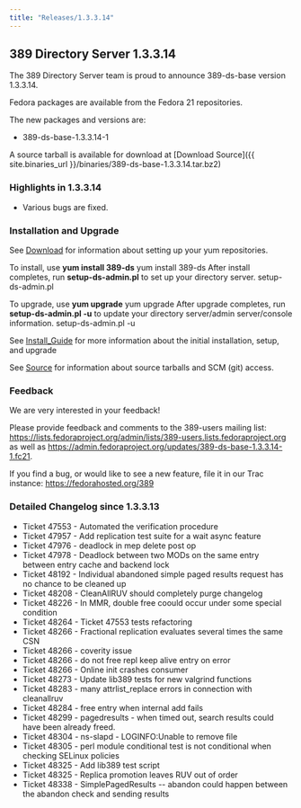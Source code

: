 ```yaml
---
title: "Releases/1.3.3.14"
---
```

389 Directory Server 1.3.3.14
-----------------------------

The 389 Directory Server team is proud to announce 389-ds-base version 1.3.3.14.

Fedora packages are available from the Fedora 21 repositories.

The new packages and versions are:

-   389-ds-base-1.3.3.14-1

A source tarball is available for download at [Download Source]({{ site.binaries_url }}/binaries/389-ds-base-1.3.3.14.tar.bz2)

### Highlights in 1.3.3.14

-   Various bugs are fixed.

### Installation and Upgrade

See [Download](../download.html) for information about setting up your yum repositories.

To install, use **yum install 389-ds** yum install 389-ds After install completes, run **setup-ds-admin.pl** to set up your directory server. setup-ds-admin.pl

To upgrade, use **yum upgrade** yum upgrade After upgrade completes, run **setup-ds-admin.pl -u** to update your directory server/admin server/console information. setup-ds-admin.pl -u

See [Install\_Guide](../legacy/install-guide.html) for more information about the initial installation, setup, and upgrade

See [Source](../development/source.html) for information about source tarballs and SCM (git) access.

### Feedback

We are very interested in your feedback!

Please provide feedback and comments to the 389-users mailing list: <https://lists.fedoraproject.org/admin/lists/389-users.lists.fedoraproject.org> as well as <https://admin.fedoraproject.org/updates/389-ds-base-1.3.3.14-1.fc21>.

If you find a bug, or would like to see a new feature, file it in our Trac instance: <https://fedorahosted.org/389>

### Detailed Changelog since 1.3.3.13

-   Ticket 47553 - Automated the verification procedure
-   Ticket 47957 - Add replication test suite for a wait async feature
-   Ticket 47976 - deadlock in mep delete post op
-   Ticket 47978 - Deadlock between two MODs on the same entry between entry cache and backend lock
-   Ticket 48192 - Individual abandoned simple paged results request has no chance to be cleaned up
-   Ticket 48208 - CleanAllRUV should completely purge changelog
-   Ticket 48226 - In MMR, double free coould occur under some special condition
-   Ticket 48264 - Ticket 47553 tests refactoring
-   Ticket 48266 - Fractional replication evaluates several times the same CSN
-   Ticket 48266 - coverity issue
-   Ticket 48266 - do not free repl keep alive entry on error
-   Ticket 48266 - Online init crashes consumer
-   Ticket 48273 - Update lib389 tests for new valgrind functions
-   Ticket 48283 - many attrlist_replace errors in connection with cleanallruv
-   Ticket 48284 - free entry when internal add fails
-   Ticket 48299 - pagedresults - when timed out, search results could have been already freed.
-   Ticket 48304 - ns-slapd - LOGINFO:Unable to remove file
-   Ticket 48305 - perl module conditional test is not conditional when checking SELinux policies
-   Ticket 48325 - Add lib389 test script
-   Ticket 48325 - Replica promotion leaves RUV out of order
-   Ticket 48338 - SimplePagedResults -- abandon could happen between the abandon check and sending results
